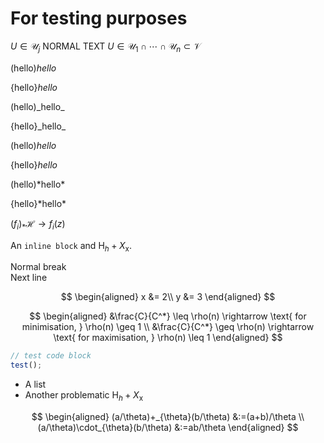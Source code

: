 # For testing purposes

$U\in\mathscr{U}_{j}$ NORMAL TEXT $U\in\mathscr{U}_{1}\cap\dotsb\cap\mathscr{U}_{n}\subset\mathscr{V}$

(hello)_hello_

{hello}_hello_

(hello)\_hello\_

{hello}\_hello\_

(hello)*hello*

{hello}*hello*

(hello)\*hello\*

{hello}\*hello\*

$(f_{i})_{\ast}\mathscr{H}\rightarrow f_{i}(z)$

An `inline block` and $\text{H}_h + X_\text{x}$.

Normal break  
Next line

$$
\begin{aligned}
x &= 2\\  
y &= 3
\end{aligned}
$$

$$
\begin{aligned}
&\frac{C}{C^*} \leq \rho(n) \rightarrow \text{ for minimisation, } \rho(n) \geq 1 \\
&\frac{C}{C^*} \geq \rho(n) \rightarrow \text{ for maximisation, } \rho(n) \leq 1
\end{aligned}
$$

```js
// test code block
test();
```

- A list
- Another problematic $\text{H}_h + X_\text{x}$

$$
\begin{aligned}
(a/\theta)+_{\theta}(b/\theta) &:=(a+b)/\theta \\
(a/\theta)\cdot_{\theta}(b/\theta) &:=ab/\theta
\end{aligned}
$$
